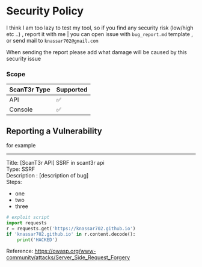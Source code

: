 # Security Policy


I think I am too lazy to test my tool, so if you find any security risk (low/high etc ..) , report it with me 
         |
you can open issue with `bug_report.md` template , or send mail to `knassar702@gmail.com`

When sending the report please add what damage will be caused by this security issue

### Scope

| ScanT3r Type | Supported          |
| ------- | ------------------ |
| API | :white_check_mark: |
| Console   | :white_check_mark:       

## Reporting a Vulnerability


for example

***
Title: [ScanT3r API] SSRF in scant3r api <br>
Type: SSRF <br>
Description : [description of bug] <br>
Steps:
* one
* two
* three

```python
# exploit script
import requests
r = requests.get('https://knassar702.github.io')
if 'knassar702.github.io' in r.content.decode():
    print('HACKED')
```

Reference: https://owasp.org/www-community/attacks/Server_Side_Request_Forgery
